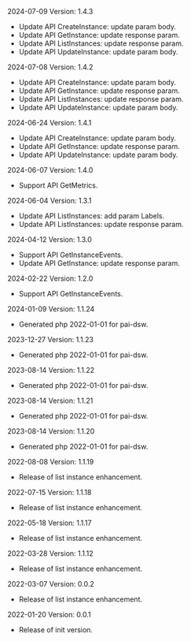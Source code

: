 2024-07-09 Version: 1.4.3
- Update API CreateInstance: update param body.
- Update API GetInstance: update response param.
- Update API ListInstances: update response param.
- Update API UpdateInstance: update param body.


2024-07-08 Version: 1.4.2
- Update API CreateInstance: update param body.
- Update API GetInstance: update response param.
- Update API ListInstances: update response param.
- Update API UpdateInstance: update param body.


2024-06-24 Version: 1.4.1
- Update API CreateInstance: update param body.
- Update API GetInstance: update response param.
- Update API UpdateInstance: update param body.


2024-06-07 Version: 1.4.0
- Support API GetMetrics.


2024-06-04 Version: 1.3.1
- Update API ListInstances: add param Labels.
- Update API ListInstances: update response param.


2024-04-12 Version: 1.3.0
- Support API GetInstanceEvents.
- Update API GetInstance: update response param.


2024-02-22 Version: 1.2.0
- Support API GetInstanceEvents.


2024-01-09 Version: 1.1.24
- Generated php 2022-01-01 for pai-dsw.

2023-12-27 Version: 1.1.23
- Generated php 2022-01-01 for pai-dsw.

2023-08-14 Version: 1.1.22
- Generated php 2022-01-01 for pai-dsw.

2023-08-14 Version: 1.1.21
- Generated php 2022-01-01 for pai-dsw.

2023-08-14 Version: 1.1.20
- Generated php 2022-01-01 for pai-dsw.

2022-08-08 Version: 1.1.19
- Release of list instance enhancement.

2022-07-15 Version: 1.1.18
- Release of list instance enhancement.

2022-05-18 Version: 1.1.17
- Release of list instance enhancement.

2022-03-28 Version: 1.1.12
- Release of list instance enhancement.

2022-03-07 Version: 0.0.2
- Release of list instance enhancement.

2022-01-20 Version: 0.0.1
- Release of init version.

